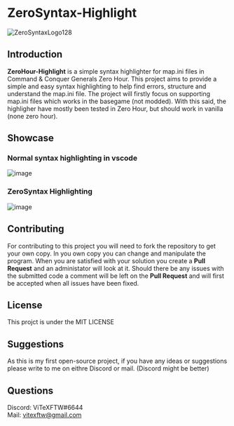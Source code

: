 
# ZeroSyntax-Highlight  
![ZeroSyntaxLogo128](https://github.com/ViTeXFTW/ZeroSyntax-Highlight/assets/90150876/cd30167b-08d6-4dcd-80e4-d1fad9f6c672)

## Introduction
**ZeroHour-Highlight** is a simple syntax highlighter for map.ini files in Command & Conquer Generals Zero Hour. This project aims to provide a simple and easy syntax highlighting to help find errors, structure and understand the map.ini file.
The project will firstly focus on supporting map.ini files which works in the basegame (not modded). With this said, the highligher have mostly been tested in Zero Hour, but should work in vanilla (none zero hour).

## Showcase

### Normal syntax highlighting in vscode
![image](https://github.com/ViTeXFTW/ZeroSyntax-Highlight/assets/90150876/1c46c2ca-8576-4b35-b98c-be17484c7ae0)

### ZeroSyntax Highlighting
![image](https://github.com/ViTeXFTW/ZeroSyntax-Highlight/assets/90150876/3c63c537-2e6f-40b1-b23a-9b1eea6aba4c)

## Contributing
For contributing to this project you will need to fork the repository to get your own copy. In you own copy you can change and manipulate the program. When you are satisfied with your solution you create a **Pull Request** and an administator will look at it.
Should there be any issues with the submitted code a comment will be left on the **Pull Request** and will first be accepted when all issues have been fixed.

## License
This projct is under the MIT LICENSE

## Suggestions
As this is my first open-source project, if you have any ideas or suggestions please write to me on eithre Discord or mail. (Discord might be better)

## Questions
Discord: ViTeXFTW#6644  
Mail: vitexftw@gmail.com
